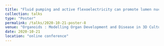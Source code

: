 ```yaml
---
title: "Fluid pumping and active flexoelectricity can promote lumen nucleation in cell assemblies"
collection: talks
type: "Poster"
permalink: /talks/2020-10-21-poster-8
venue: "Organoids : Modelling Organ Development and Disease in 3D Culture"
date: 2020-10-21
location: "online conference"
---
```

